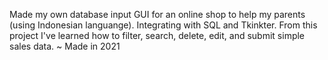 Made my own database input GUI for an online shop to help my parents (using Indonesian languange). 
Integrating with SQL and Tkinkter. From this project I've learned how to filter, search, delete, edit, and submit simple sales data. 
~ Made in 2021
